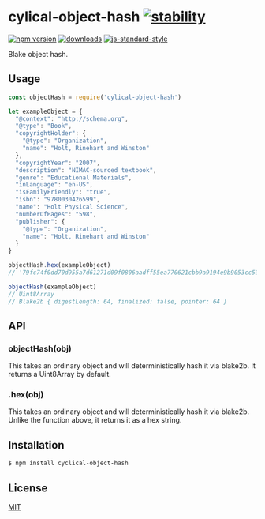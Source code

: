 # cylical-object-hash [![stability][0]][1]
[![npm version][2]][3] 
[![downloads][8]][9] [![js-standard-style][10]][11]

Blake object hash.

## Usage
```js
const objectHash = require('cylical-object-hash')

let exampleObject = {
  "@context": "http://schema.org",
  "@type": "Book",
  "copyrightHolder": {
    "@type": "Organization",
    "name": "Holt, Rinehart and Winston"
  },
  "copyrightYear": "2007",
  "description": "NIMAC-sourced textbook",
  "genre": "Educational Materials",
  "inLanguage": "en-US",
  "isFamilyFriendly": "true",
  "isbn": "9780030426599",
  "name": "Holt Physical Science",
  "numberOfPages": "598",
  "publisher": {
    "@type": "Organization",
    "name": "Holt, Rinehart and Winston"
  }
}

objectHash.hex(exampleObject)
// '79fc74f0dd70d955a7d61271d09f0806aadff55ea770621cbb9a9194e9b9053cc59c3ca669b273dd0fb1a0efc4617d2c9824a339ad0200fdbd231b549f946027'

objectHash(exampleObject)
// Uint8Array 
// Blake2b { digestLength: 64, finalized: false, pointer: 64 }
```

## API
### objectHash(obj)
This takes an ordinary object and will deterministically hash it via blake2b. It returns a Uint8Array by default.

### .hex(obj)
This takes an ordinary object and will deterministically hash it via blake2b. Unlike the function above, it returns it as a hex string.

## Installation
```sh
$ npm install cyclical-object-hash
```

## License
[MIT](https://tldrlegal.com/license/mit-license)

[0]: https://img.shields.io/badge/stability-experimental-orange.svg?style=flat-square
[1]: https://nodejs.org/api/documentation.html#documentation_stability_index
[2]: https://img.shields.io/npm/v/cyclical-object-hash.svg?style=flat-square
[3]: https://npmjs.org/package/cyclical-object-hash
[4]: https://img.shields.io/travis/jdvorak/cyclical-object-hash/master.svg?style=flat-square
[6]: https://img.shields.io/codecov/c/github/jdvorak/object-hash/master.svg?style=flat-square
[7]: https://codecov.io/github/jdvorak/cyclical-object-hash
[8]: http://img.shields.io/npm/dm/cyclical-object-hash.svg?style=flat-square
[9]: https://npmjs.org/package/cyclical-object-hash
[10]: https://img.shields.io/badge/code%20style-standard-brightgreen.svg?style=flat-square
[11]: https://github.com/feross/standard
